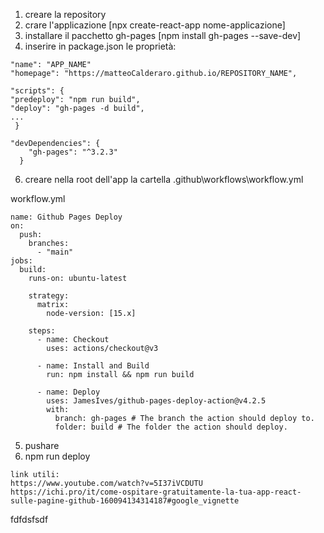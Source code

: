 1) creare la repository
2) crare l'applicazione
[npx create-react-app nome-applicazione]
3) installare il pacchetto gh-pages
[npm install gh-pages --save-dev]
4) inserire in package.json le proprietà:

```
"name": "APP_NAME"
"homepage": "https://matteoCalderaro.github.io/REPOSITORY_NAME",

"scripts": {
"predeploy": "npm run build",
"deploy": "gh-pages -d build",
...
 }

"devDependencies": {
    "gh-pages": "^3.2.3"
  }
```
6) creare nella root dell'app la cartella .github\workflows\workflow.yml

workflow.yml
```
name: Github Pages Deploy
on:
  push:
    branches:
      - "main"
jobs:
  build:
    runs-on: ubuntu-latest

    strategy:
      matrix:
        node-version: [15.x]

    steps:
      - name: Checkout
        uses: actions/checkout@v3

      - name: Install and Build
        run: npm install && npm run build

      - name: Deploy
        uses: JamesIves/github-pages-deploy-action@v4.2.5
        with:
          branch: gh-pages # The branch the action should deploy to.
          folder: build # The folder the action should deploy.

```
5) pushare
6) npm run deploy

```
link utili:
https://www.youtube.com/watch?v=5I37iVCDUTU
https://ichi.pro/it/come-ospitare-gratuitamente-la-tua-app-react-sulle-pagine-github-160094134314187#google_vignette
```

fdfdsfsdf
